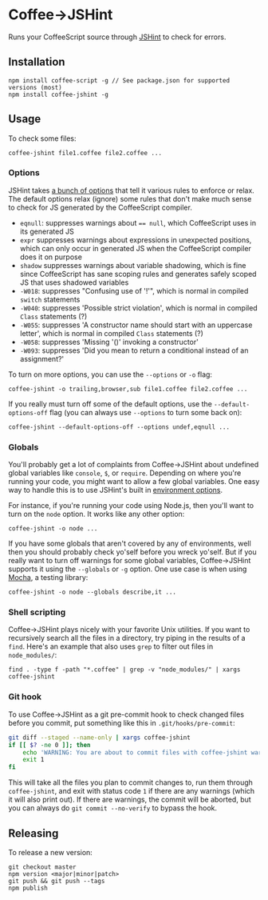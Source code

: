 # Coffee->JSHint

Runs your CoffeeScript source through [JSHint](http://www.jshint.com/) to check for errors.

## Installation

    npm install coffee-script -g // See package.json for supported versions (most)
    npm install coffee-jshint -g

## Usage

To check some files:

    coffee-jshint file1.coffee file2.coffee ...

### Options

JSHint takes [a bunch of options](http://www.jshint.com/docs/#options) that tell it various rules to enforce or relax. The default options relax (ignore) some rules that don't make much sense to check for JS generated by the CoffeeScript compiler.

- `eqnull`: suppresses warnings about `== null`, which CoffeeScript uses in its generated JS
- `expr` suppresses warnings about expressions in unexpected positions, which can only occur in generated JS when the CoffeeScript compiler does it on purpose
- `shadow` suppresses warnings about variable shadowing, which is fine since CoffeeScript has sane scoping rules and generates safely scoped JS that uses shadowed variables
- `-W018`: suppresses "Confusing use of '!'", which is normal in compiled `switch` statements
- `-W040`: suppresses 'Possible strict violation', which is normal in compiled `Class` statements (?)
- `-W055`: suppresses 'A constructor name should start with an uppercase letter', which is normal in compiled `Class` statements (?)
- `-W058`: suppresses 'Missing '()' invoking a constructor'
- `-W093`: suppresses 'Did you mean to return a conditional instead of an assignment?'

To turn on more options, you can use the `--options` or `-o` flag:

    coffee-jshint -o trailing,browser,sub file1.coffee file2.coffee ...

If you really must turn off some of the default options, use the `--default-options-off` flag (you can always use `--options` to turn some back on):

    coffee-jshint --default-options-off --options undef,eqnull ...

### Globals

You'll probably get a lot of complaints from Coffee->JSHint about undefined global variables like `console`, `$`, or `require`. Depending on where you're running your code, you might want to allow a few global variables. One easy way to handle this is to use JSHint's built in [environment options](http://www.jshint.com/docs/#environments).

For instance, if you're running your code using Node.js, then you'll want to turn on the `node` option. It works like any other option:

    coffee-jshint -o node ...

If you have some globals that aren't covered by any of environments, well then you should probably check yo'self before you wreck yo'self. But if you really want to turn off warnings for some global variables, Coffee->JSHint supports it using the `--globals` or `-g` option. One use case is when using [Mocha](http://visionmedia.github.io/mocha/), a testing library:

    coffee-jshint -o node --globals describe,it ...

### Shell scripting

Coffee->JSHint plays nicely with your favorite Unix utilities. If you want to recursively search all the files in a directory, try piping in the results of a `find`. Here's an example that also uses `grep` to filter out files in `node_modules/`:

    find . -type f -path "*.coffee" | grep -v "node_modules/" | xargs coffee-jshint

### Git hook

To use Coffee->JSHint as a git pre-commit hook to check changed files before you commit, put something like this in `.git/hooks/pre-commit`:

```bash
git diff --staged --name-only | xargs coffee-jshint
if [[ $? -ne 0 ]]; then
    echo 'WARNING: You are about to commit files with coffee-jshint warnings'
    exit 1
fi
```

This will take all the files you plan to commit changes to, run them through `coffee-jshint`, and exit with status code `1` if there are any warnings (which it will also print out). If there are warnings, the commit will be aborted, but you can always do `git commit --no-verify` to bypass the hook.

## Releasing

To release a new version:

    git checkout master
    npm version <major|minor|patch>
    git push && git push --tags
    npm publish
